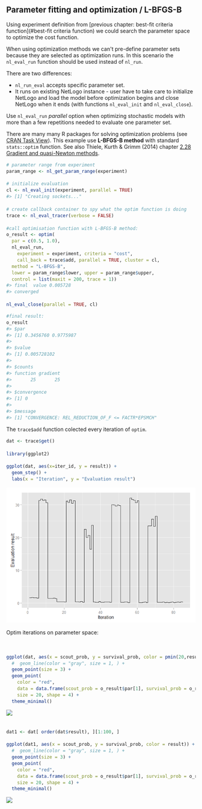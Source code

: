 





## Parameter fitting and optimization / L-BFGS-B
Using experiment definition from 
[previous chapter: best-fit criteria function](#best-fit criteria function)
we could search the parameter space to optimize the cost function.









When using optimization methods we can't pre-define parameter sets because they
are selected as optimization runs. In this scenario the `nl_eval_run` function should be used instead of `nl_run`. 

There are two differences:

* `nl_run_eval` accepts specific parameter set. 
* It runs on existing NetLogo instance - user have to take care to initialize NetLogo and load the model before optimization begins and 
close NetLogo when it ends (with functions `nl_eval_init` and `nl_eval_close`).

Use `nl_eval_run` _parallel_ option when optimizing stochastic models
with more than a few repetitions needed to evaluate one parameter set. 

There are many many R packages for solving optimization problems 
(see [CRAN Task View](https://cran.r-project.org/web/views/Optimization.html)).
This example use **L-BFGS-B method** with standard `stats::optim` function.
See also Thiele, Kurth & Grimm (2014) chapter 
[2.28 Gradient and quasi-Newton methods](http://jasss.soc.surrey.ac.uk/17/3/11.html#sectionGQNM).


```r
# parameter range from experiment
param_range <- nl_get_param_range(experiment)  
 
# initialize evaluation
cl <- nl_eval_init(experiment, parallel = TRUE)
#> [1] "Creating sockets..."

# create callback container to spy what the optim function is doing
trace <- nl_eval_tracer(verbose = FALSE)

#call optimisation function with L-BFGS-B method:
o_result <- optim(
  par = c(0.5, 1.0),  
  nl_eval_run, 
    experiment = experiment, criteria = "cost", 
    call_back = trace$add, parallel = TRUE, cluster = cl,
  method = "L-BFGS-B",
  lower = param_range$lower, upper = param_range$upper, 
  control = list(maxit = 200, trace = 1))
#> final  value 0.005728 
#> converged

nl_eval_close(parallel = TRUE, cl)
```


```r
#final result:
o_result
#> $par
#> [1] 0.3456760 0.9775987
#> 
#> $value
#> [1] 0.005728102
#> 
#> $counts
#> function gradient 
#>       25       25 
#> 
#> $convergence
#> [1] 0
#> 
#> $message
#> [1] "CONVERGENCE: REL_REDUCTION_OF_F <= FACTR*EPSMCH"
```

The `trace$add` function colected every iteration of `optim`. 


```r
dat <- trace$get()

library(ggplot2)

ggplot(dat, aes(x=iter_id, y = result)) +
  geom_step() +
  labs(x = "Iteration", y = "Evaluation result")
```

![](img/README-p10plot-1.png) 

Optim iterations on parameter space:

```r


ggplot(dat, aes(x = scout_prob, y = survival_prob, color = pmin(20,result))) +
  #  geom_line(color = "gray", size = 1, ) +
  geom_point(size = 3) +
  geom_point(
    color = "red", 
    data = data.frame(scout_prob = o_result$par[1], survival_prob = o_result$par[2]),
    size = 20, shape = 4) +
  theme_minimal()
```

![](img/README-unnamed-chunk-5-1.png) 

```r

dat1 <- dat[ order(dat$result), ][1:100, ]

ggplot(dat1, aes(x = scout_prob, y = survival_prob, color = result)) +
  #  geom_line(color = "gray", size = 1, ) +
  geom_point(size = 3) +
  geom_point(
    color = "red", 
    data = data.frame(scout_prob = o_result$par[1], survival_prob = o_result$par[2]),
    size = 20, shape = 4) +
  theme_minimal()
```

![](img/README-unnamed-chunk-5-2.png) 

